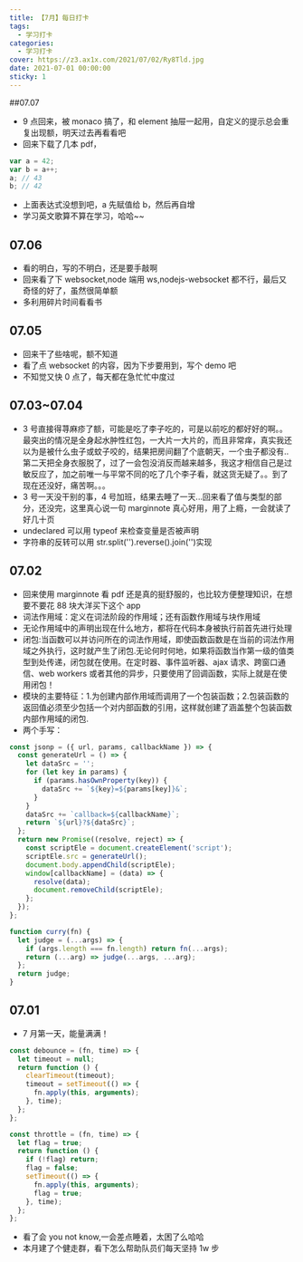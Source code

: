 ```yaml
---
title: 【7月】每日打卡
tags:
  - 学习打卡
categories:
  - 学习打卡
cover: https://z3.ax1x.com/2021/07/02/Ry8Tld.jpg
date: 2021-07-01 00:00:00
sticky: 1
---
```


##07.07

- 9 点回来，被 monaco 搞了，和 element 抽屉一起用，自定义的提示总会重复出现额，明天过去再看看吧
- 回来下载了几本 pdf，

```js
var a = 42;
var b = a++;
a; // 43
b; // 42
```

- 上面表达式没想到吧，a 先赋值给 b，然后再自增
- 学习英文歌算不算在学习，哈哈~~

## 07.06

- 看的明白，写的不明白，还是要手敲啊
- 回来看了下 websocket,node 端用 ws,nodejs-websocket 都不行，最后又奇怪的好了，虽然很简单额
- 多利用碎片时间看看书

## 07.05

- 回来干了些啥呢，额不知道
- 看了点 websocket 的内容，因为下步要用到，写个 demo 吧
- 不知觉又快 0 点了，每天都在急忙忙中度过

## 07.03~07.04

- 3 号直接得荨麻疹了额，可能是吃了李子吃的，可是以前吃的都好好的啊。。最突出的情况是全身起水肿性红包，一大片一大片的，而且非常痒，真实我还以为是被什么虫子或蚊子咬的，结果把房间翻了个底朝天，一个虫子都没有..第二天把全身衣服脱了，过了一会包没消反而越来越多，我这才相信自己是过敏反应了，加之前唯一与平常不同的吃了几个李子看，就这货无疑了。。到了现在还没好，痛苦啊。。。
- 3 号一天没干别的事，4 号加班，结果去睡了一天...回来看了值与类型的部分，还没完，这里真心说一句 marginnote 真心好用，用了上瘾，一会就读了好几十页
- undeclared 可以用 typeof 来检查变量是否被声明
- 字符串的反转可以用 str.split('').reverse().join('')实现

## 07.02

- 回来使用 marginnote 看 pdf 还是真的挺舒服的，也比较方便整理知识，在想要不要花 88 块大洋买下这个 app
- 词法作用域：定义在词法阶段的作用域；还有函数作用域与块作用域
- 无论作用域中的声明出现在什么地方，都将在代码本身被执行前首先进行处理
- 闭包:当函数可以并访问所在的词法作用域，即使函数函数是在当前的词法作用域之外执行，这时就产生了闭包.无论何时何地，如果将函数当作第一级的值类型到处传递，闭包就在使用。在定时器、事件监听器、ajax 请求、跨窗口通信、web workers 或者其他的异步，只要使用了回调函数，实际上就是在使用闭包！
- 模块的主要特征：1.为创建内部作用域而调用了一个包装函数；2.包装函数的返回值必须至少包括一个对内部函数的引用，这样就创建了涵盖整个包装函数内部作用域的闭包.
- 两个手写：

```js
const jsonp = ({ url, params, callbackName }) => {
  const generateUrl = () => {
    let dataSrc = '';
    for (let key in params) {
      if (params.hasOwnProperty(key)) {
        dataSrc += `${key}=${params[key]}&`;
      }
    }
    dataSrc += `callback=${callbackName}`;
    return `${url}?${dataSrc}`;
  };
  return new Promise((resolve, reject) => {
    const scriptEle = document.createElement('script');
    scriptEle.src = generateUrl();
    document.body.appendChild(scriptEle);
    window[callbackName] = (data) => {
      resolve(data);
      document.removeChild(scriptEle);
    };
  });
};
```

```js
function curry(fn) {
  let judge = (...args) => {
    if (args.length === fn.length) return fn(...args);
    return (...arg) => judge(...args, ...arg);
  };
  return judge;
}
```

## 07.01

- 7 月第一天，能量满满！

```js
const debounce = (fn, time) => {
  let timeout = null;
  return function () {
    clearTimeout(timeout);
    timeout = setTimeout(() => {
      fn.apply(this, arguments);
    }, time);
  };
};

const throttle = (fn, time) => {
  let flag = true;
  return function () {
    if (!flag) return;
    flag = false;
    setTimeout(() => {
      fn.apply(this, arguments);
      flag = true;
    }, time);
  };
};
```

- 看了会 you not know,一会差点睡着，太困了么哈哈
- 本月建了个健走群，看下怎么帮助队员们每天坚持 1w 步
